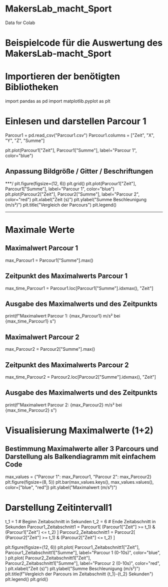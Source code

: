 # MakersLab_macht_Sport
Data for Colab

# Beispielcode für die Auswertung des MakersLab-macht_Sport 

# Importieren der benötigten Bibliotheken
import pandas as pd
import matplotlib.pyplot as plt

# Einlesen und darstellen Parcour 1
Parcour1 = pd.read_csv("Parcour1.csv")
Parcour1.columns = ["Zeit", "X", "Y", "Z", "Summe"]

plt.plot(Parcour1["Zeit"], Parcour1["Summe"], label="Parcour 1", color="blue")

## Anpassung Bildgröße / Gitter / Beschriftungen
***/
plt.figure(figsize=(12, 6))
plt.grid()
plt.plot(Parcour1["Zeit"], Parcour1["Summe"], label="Parcour 1", color="blue")
plt.plot(Parcour2["Zeit"], Parcour2["Summe"], label="Parcour 2", color="red")
plt.xlabel("Zeit (s)")
plt.ylabel("Summe Beschleunigung (m/s²)")
plt.title("Vergleich der Parcours")
plt.legend()
***
# Maximale Werte 
## Maximalwert Parcour 1
max_Parcour1 = Parcour1["Summe"].max()
## Zeitpunkt des Maximalwerts Parcour 1
max_time_Parcour1 = Parcour1.loc[Parcour1["Summe"].idxmax(), "Zeit"]
## Ausgabe des Maximalwerts und des Zeitpunkts
print(f"Maximalwert Parcour 1: {max_Parcour1} m/s² bei {max_time_Parcour1} s")


## Maximalwert Parcour 2
max_Parcour2 = Parcour2["Summe"].max()
## Zeitpunkt des Maximalwerts Parcour 2
max_time_Parcour2 = Parcour2.loc[Parcour2["Summe"].idxmax(), "Zeit"]
## Ausgabe des Maximalwerts und des Zeitpunkts
print(f"Maximalwert Parcour 2: {max_Parcour2} m/s² bei {max_time_Parcour2} s")

# Visualisierung Maximalwerte (1+2)
## Bestimmung Maximalwerte aller 3 Parcours und Darstellung als Balkendiagramm mit einfachem Code
max_values = {"Parcour 1": max_Parcour1, "Parcour 2": max_Parcour2}
plt.figure(figsize=(8, 5))
plt.bar(max_values.keys(), max_values.values(), color=["blue", "red"])
plt.ylabel("Maximalwert (m/s²)")

# Darstellung Zeitintervall1
t_1 = 1  # Beginn Zeitabschnitt in Sekunden
t_2 = 6  # Ende Zeitabschnitt in Sekunden
Parcour1_Zeitabschnitt1 = Parcour1[
    (Parcour1["Zeit"] >= t_1) & (Parcour1["Zeit"] <= t_2)
]
Parcour2_Zeitabschnitt1 = Parcour2[
    (Parcour2["Zeit"] >= t_1) & (Parcour2["Zeit"] <= t_2)
]

plt.figure(figsize=(12, 6))
plt.plot(
    Parcour1_Zeitabschnitt1["Zeit"],
    Parcour1_Zeitabschnitt1["Summe"],
    label="Parcour 1 (0-10s)",
    color="blue",
)
plt.plot(
    Parcour2_Zeitabschnitt1["Zeit"],
    Parcour2_Zeitabschnitt1["Summe"],
    label="Parcour 2 (0-10s)",
    color="red",
)
plt.xlabel("Zeit (s)")
plt.ylabel("Summe Beschleunigung (m/s²)")
plt.title(f"Vergleich der Parcours im Zeitabschnitt {t_1}-{t_2} Sekunden")
plt.legend()
plt.grid()



